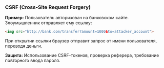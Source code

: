 ### **CSRF (Cross-Site Request Forgery)**

**Пример:** Пользователь авторизован на банковском сайте. Злоумышленник отправляет ему ссылку:

```html
<img src="http://bank.com/transfer?amount=1000&to=attacker_account">
```

При открытии ссылки браузер отправит запрос от имени пользователя, переводя деньги.

**Защита:** Использование CSRF-токенов, проверка реферера, требование повторного ввода пароля.